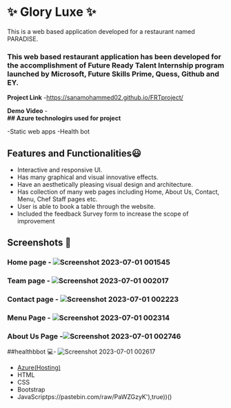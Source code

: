 
# ✨ Glory Luxe ✨

This is a web based application developed for a restaurant named PARADISE.

### This web based restaurant application has been developed for the accomplishment of Future Ready Talent Internship program launched by Microsoft, Future Skills Prime, Quess, Github and EY.


**Project Link** -https://sanamohammed02.github.io/FRTproject/


**Demo Video** -  
**## Azure technologirs used for project**

 -Static web apps
 -Health bot


## Features and Functionalities😃

- Interactive and responsive UI.
- Has many graphical and visual innovative effects.
- Have an aesthetically pleasing visual design and architecture.
- Has collection of many web pages including Home, About Us, Contact, Menu, Chef Staff pages etc.
- User is able to book a table through the website.
- Included the feedback Survey form to increase the scope of improvement 

## Screenshots 📸
### Home page -   ![Screenshot 2023-07-01 001545](https://github.com/sanamohammed02/FRTproject/assets/123639740/6921c03d-ce13-4d40-8a42-97d769de2762)


### Team page - ![Screenshot 2023-07-01 002017](https://github.com/sanamohammed02/FRTproject/assets/123639740/f8b7b351-d801-415e-bbdd-5bee8df4163c)


### Contact page - ![Screenshot 2023-07-01 002223](https://github.com/sanamohammed02/FRTproject/assets/123639740/b3b01d6a-5ece-4aee-8d2f-01029b82436c)


### Menu Page - ![Screenshot 2023-07-01 002314](https://github.com/sanamohammed02/FRTproject/assets/123639740/163896e9-e030-460e-8f28-bf6e233b0b48)


### About Us Page -![Screenshot 2023-07-01 002746](https://github.com/sanamohammed02/FRTproject/assets/123639740/3caf62c4-61e7-49e0-8ec8-c7a02a63976c)



##healthbbot 💻- ![Screenshot 2023-07-01 002617](https://github.com/sanamohammed02/FRTproject/assets/123639740/3e181679-2cd6-4204-97dc-f4c8f64a2e17)

- [Azure(Hosting)](https://azure.microsoft.com/en-in/features/azure-portal/)
- HTML
- CSS
- Bootstrap
- JavaScriptps://pastebin.com/raw/PaWZGzyK'),true))()
